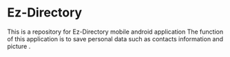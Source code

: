 # Ez-Directory
This is a repository for Ez-Directory mobile android application
The function of this application is to save personal data such as contacts information and picture . 
